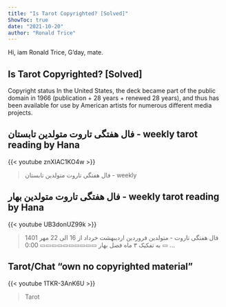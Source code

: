 ```yaml
---
title: "Is Tarot Copyrighted? [Solved]"
ShowToc: true 
date: "2021-10-20"
author: "Ronald Trice" 
---
```


Hi, iam Ronald Trice, G’day, mate.
## Is Tarot Copyrighted? [Solved]
Copyright status In the United States, the deck became part of the public domain in 1966 (publication + 28 years + renewed 28 years), and thus has been available for use by American artists for numerous different media projects.

## فال هفتگی تاروت متولدین تابستان - weekly tarot reading by Hana
{{< youtube znXIAC1KO4w >}}
>فال هفتگی تاروت متولدین تابستان - weekly 

## فال هفتگی تاروت متولدین بهار - weekly tarot reading by Hana
{{< youtube UB3donUZ99k >}}
>فال هفتگی تاروت - متولدین فروردین اردیبهشت خرداد از 16 الی 22 مهر 1401 ▭ به تفکیک ۳ ماه فصل بهار ▭▭▭▭▭▭▭▭▭▭ 0:00 ...

## Tarot/Chat “own no copyrighted material”
{{< youtube 1TKR-3AnK6U >}}
>Tarot

